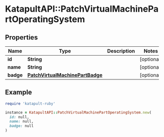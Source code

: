 # KatapultAPI::PatchVirtualMachinePartOperatingSystem

## Properties

| Name | Type | Description | Notes |
| ---- | ---- | ----------- | ----- |
| **id** | **String** |  | [optional] |
| **name** | **String** |  | [optional] |
| **badge** | [**PatchVirtualMachinePartBadge**](PatchVirtualMachinePartBadge.md) |  | [optional] |

## Example

```ruby
require 'katapult-ruby'

instance = KatapultAPI::PatchVirtualMachinePartOperatingSystem.new(
  id: null,
  name: null,
  badge: null
)
```

